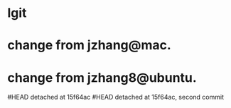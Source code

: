 # lgit
# change from jzhang@mac.
# change from jzhang8@ubuntu.


#HEAD detached at 15f64ac
#HEAD detached at 15f64ac, second commit
